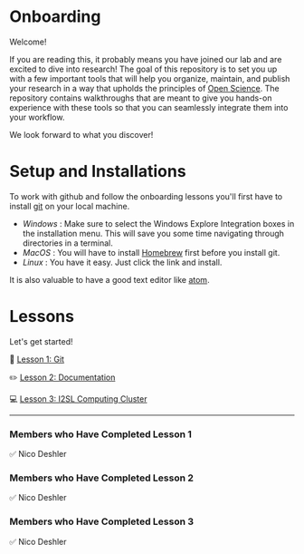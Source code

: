 # Onboarding

Welcome! 

If you are reading this, it probably means you have joined our lab and are excited to dive into research!
The goal of this repository is to set you up with a few important tools that will help you organize, maintain, and publish your research in a way that upholds the principles of [Open Science](https://en.wikipedia.org/wiki/Open_science). The repository contains walkthroughs that are meant to give you hands-on experience with these tools so that you can seamlessly integrate them into your workflow. 

We look forward to what you discover!


# Setup and Installations

To work with github and follow the onboarding lessons you'll first have to install [git](https://git-scm.com/downloads) on your local machine. 
- *Windows* : Make sure to select the Windows Explore Integration boxes in the installation menu. This will save you some time navigating through directories in a terminal.
- *MacOS* : You will have to install [Homebrew](https://brew.sh/) first before you install git.
- *Linux* : You have it easy. Just click the link and install.

It is also valuable to have a good text editor like [atom](https://atom.io/).

# Lessons

Let's get started!

🚀 [Lesson 1: Git](https://github.com/I2SL/Onboarding/wiki/Lesson-1:-Git)

✏️ [Lesson 2: Documentation](https://github.com/I2SL/Onboarding/wiki/Lesson-2:-Documentation)

💻 [Lesson 3: I2SL Computing Cluster](https://github.com/I2SL/Onboarding/wiki/Lesson-3:-I2SL-Computing-Cluster)

---
### Members who Have Completed Lesson 1

✅ Nico Deshler 

### Members who Have Completed Lesson 2

✅ Nico Deshler 

### Members who Have Completed Lesson 3

✅ Nico Deshler 
